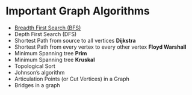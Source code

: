 # Important Graph Algorithms

-    [Breadth First Search (BFS)](./BFS/)
-    Depth First Search (DFS)
-    Shortest Path from source to all vertices **Dijkstra**
-    Shortest Path from every vertex to every other vertex **Floyd Warshall**
-    Minimum Spanning tree **Prim**
-    Minimum Spanning tree **Kruskal**
-    Topological Sort
-    Johnson’s algorithm
-    Articulation Points (or Cut Vertices) in a Graph
-    Bridges in a graph
